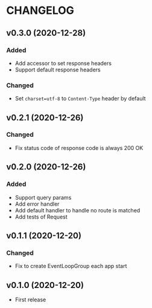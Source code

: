 CHANGELOG
====
## v0.3.0 (2020-12-28)

### Added

- Add accessor to set response headers
- Support default response headers

### Changed

- Set `charset=utf-8` to `Content-Type` header by default

## v0.2.1 (2020-12-26)

### Changed

- Fix status code of response code is always 200 OK

## v0.2.0 (2020-12-26)

### Added

- Support query params
- Add error handler
- Add default handler to handle no route is matched
- Add tests of Request

## v0.1.1 (2020-12-20)

### Changed

- Fix to create EventLoopGroup each app start

## v0.1.0 (2020-12-20)

- First release
